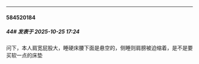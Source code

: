 ﻿
*****

####  584520184  
##### 44#       发表于 2025-10-25 17:24

问下，本人肩宽屁股大，睡硬床腰下面是悬空的，侧睡则肩膀被迫缩着，是不是要买软一点的床垫


